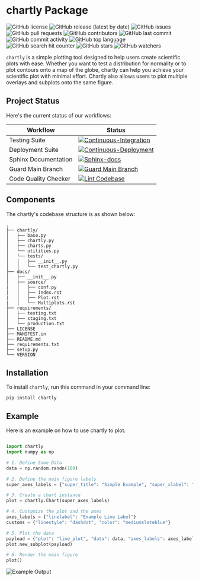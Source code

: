 # chartly Package

![GitHub license](https://img.shields.io/github/license/ec-intl/chartly)
![GitHub release (latest by date)](https://img.shields.io/github/v/release/ec-intl/chartly)
![GitHub issues](https://img.shields.io/github/issues/ec-intl/chartly)
![GitHub pull requests](https://img.shields.io/github/issues-pr/ec-intl/chartly)
![GitHub contributors](https://img.shields.io/github/contributors/ec-intl/chartly)
![GitHub last commit](https://img.shields.io/github/last-commit/ec-intl/chartly)
![GitHub commit activity](https://img.shields.io/github/commit-activity/m/ec-intl/chartly)
![GitHub top language](https://img.shields.io/github/languages/top/ec-intl/chartly)
![GitHub search hit counter](https://img.shields.io/github/search/ec-intl/chartly/chartly)
![GitHub stars](https://img.shields.io/github/stars/ec-intl/chartly)
![GitHub watchers](https://img.shields.io/github/watchers/ec-intl/chartly)

`chartly` is a simple plotting tool designed to help users create scientific plots with ease. Whether you want to test a distribution for normality or to plot contours onto a map of the globe, chartly can help you achieve your scientific plot with minimal effort. Chartly also allows users to plot multiple overlays and subplots onto the same figure.

## Project Status

Here's the current status of our workflows:

| Workflow                | Status |
|-------------------------|--------|
| Testing Suite  | [![Continuous-Integration](https://github.com/ec-intl/chartly/actions/workflows/ci.yml/badge.svg)](https://github.com/ec-intl/chartly/actions/workflows/ci.yml) |
| Deployment Suite | [![Continuous-Deployment](https://github.com/ec-intl/chartly/actions/workflows/cd.yml/badge.svg)](https://github.com/ec-intl/chartly/actions/workflows/cd.yml)|
| Sphinx Documentation           | [![Sphinx-docs](https://github.com/ec-intl/chartly/actions/workflows/docs.yml/badge.svg)](https://github.com/ec-intl/chartly/actions/workflows/docs.yml) |
| Guard Main Branch       | [![Guard Main Branch](https://github.com/ec-intl/chartly/actions/workflows/guard.yml/badge.svg)](https://github.com/ec-intl/chartly/actions/workflows/guard.yml) |
| Code Quality Checker    | [![Lint Codebase](https://github.com/ec-intl/chartly/actions/workflows/super-linter.yml/badge.svg)](https://github.com/ec-intl/chartly/actions/workflows/super-linter.yml) |

## Components

The chartly's codebase structure is as shown below:

```plaintext
.
├── chartly/
│   ├── base.py
│   ├── chartly.py
│   ├── charts.py
│   └── utilities.py
│   └── tests/
│   │   ├── __init__.py
│   │   └── test_chartly.py
├── docs/
│   ├── __init__.py
│   ├── source/
|   │   ├── conf.py
|   │   ├── index.rst
|   │   ├── Plot.rst
|   │   └── Multiplots.rst
├── requirements/
│   ├── testing.txt
│   ├── staging.txt
│   └── production.txt
├── LICENSE
├── MANIFEST.in
├── README.md
├── requirements.txt
├── setup.py
└── VERSION
```

## Installation

To install `chartly`, run this command in your command line:

```
pip install chartly
```

## Example

Here is an example on how to use chartly to plot.

```python

import chartly
import numpy as np

# 1. Define Some Data
data = np.random.randn(100)

# 2. Define the main figure labels
super_axes_labels = {"super_title": "Simple Example", "super_xlabel": "X", "super_ylabel": "Y"}

# 3. Create a chart instance
plot = chartly.Chart(super_axes_labels)

# 4. Customize the plot and the axes
axes_labels = {"linelabel": "Example Line Label"}
customs = {"linestyle": "dashdot", "color": "mediumslateblue"}

# 5. Plot the data
payload = {"plot": "line_plot", "data": data, "axes_labels": axes_labels, "customs": customs}
plot.new_subplot(payload)

# 6. Render the main figure
plot()
```

![Example Output](https://clidapp.s3.amazonaws.com/static/server/img/plot_index_eg.jpg)
